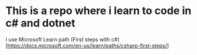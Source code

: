 # This is a repo where i learn to code in c# and dotnet 

I use Microsoft Learn path (First steps with c#)[https://docs.microsoft.com/en-us/learn/paths/csharp-first-steps/]
